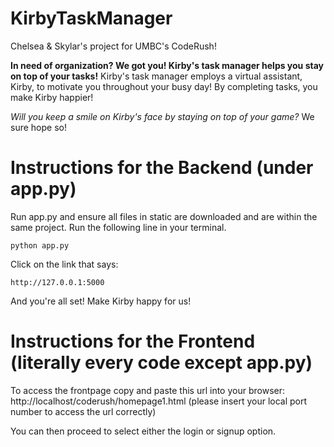 # KirbyTaskManager
Chelsea &amp; Skylar's project for UMBC's CodeRush!

**In need of organization? We got you! Kirby's task manager helps you stay on top of your tasks!**
Kirby's task manager employs a virtual assistant, Kirby, to motivate you throughout your busy day! By completing tasks, you make Kirby happier!

*Will you keep a smile on Kirby's face by staying on top of your game?*
We sure hope so!

# Instructions for the Backend (under app.py)
Run app.py and ensure all files in static are downloaded and are within the same project. Run the following line in your terminal.
```
python app.py
```
Click on the link that says:
```
http://127.0.0.1:5000
```
And you're all set! Make Kirby happy for us!


# Instructions for the Frontend (literally every code except app.py)

To access the frontpage copy and paste this url into your browser: http://localhost/coderush/homepage1.html (please insert your local port number to access the url correctly)

You can then proceed to select either the login or signup option.
